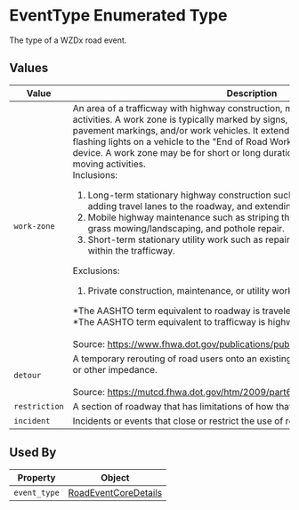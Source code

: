 # EventType Enumerated Type
The type of a WZDx road event.

## Values
Value | Description
--- | ---
`work-zone` | An area of a trafficway with highway construction, maintenance, or utility-work activities.  A work zone is typically marked by signs, channeling devices, barriers, pavement markings, and/or work vehicles.  It extends from the first warning sign or flashing lights on a vehicle to the "End of Road Work" sign or the last traffic control device.  A work zone may be for short or long durations and may include stationary or moving activities.<br>Inclusions:<ol><li>Long-term stationary highway construction such as building a new bridge, adding travel lanes to the roadway, and extending an existing trafficway.<li>Mobile highway maintenance such as striping the roadway, median, and roadside grass mowing/landscaping, and pothole repair.<li>Short-term stationary utility work such as repairing electric, gas, or water lines within the trafficway.</ol>Exclusions:<ol><li>Private construction, maintenance, or utility work outside the trafficway.</ol>*The AASHTO term equivalent to roadway is traveled way.<br>*The AASHTO term equivalent to trafficway is highway, street, or road.<br><br>Source: https://www.fhwa.dot.gov/publications/publicroads/99mayjun/workzone.cfm
`detour` | A temporary rerouting of road users onto an existing trafficway to avoid a work zone or other impedance.<br><br>Source: https://mutcd.fhwa.dot.gov/htm/2009/part6/part6c.htm
`restriction` | A section of roadway that has limitations of how that section can be used.
`incident` | Incidents or events that close or restrict the use of road segments.

## Used By
Property | Object
--- | ---
`event_type` | [RoadEventCoreDetails](/spec-content/objects/RoadEventCoreDetails.md)
